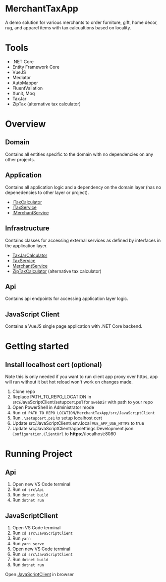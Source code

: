 # MerchantTaxApp

A demo solution for various merchants to order furniture, gift, home décor, rug, and apparel items with tax calcualtions based on locality.

# Tools
- .NET Core
- Entity Framework Core
- VueJS
- Mediator
- AutoMapper
- FluentValiation
- Xunit, Moq
- TaxJar
- ZipTax (alternative tax calculator)

# Overview

## Domain
Contains all entities specific to the domain with no dependencies on any other projects.

## Application
Contains all application logic and a dependency on the domain layer (has no depenedencies to other layer or project).
- [ITaxCalculator](https://github.com/robsmitha/MerchantTaxApp/blob/master/src/Application/Common/Interfaces/ITaxCalculator.cs)
- [ITaxService](https://github.com/robsmitha/MerchantTaxApp/blob/master/src/Application/Common/Interfaces/ITaxService.cs)
- [IMerchantService](https://github.com/robsmitha/MerchantTaxApp/blob/master/src/Application/Common/Interfaces/IMerchantService.cs)

## Infrastructure
Contains classes for accessing external services as defined by interfaces in the application layer.
- [TaxJarCalculator](https://github.com/robsmitha/MerchantTaxApp/blob/master/src/Infrastructure/Services/TaxJarCalculator.cs)
- [TaxService](https://github.com/robsmitha/MerchantTaxApp/blob/master/src/Infrastructure/Services/TaxJarCalculator.cs)
- [MerchantService](https://github.com/robsmitha/MerchantTaxApp/blob/master/src/Infrastructure/Services/TaxJarCalculator.cs)
- [ZipTaxCalculator](https://github.com/robsmitha/MerchantTaxApp/blob/master/src/Infrastructure/Services/ZipTaxCalculator.cs) (alternative tax calculator)

## Api
Contains api endpoints for accessing application layer logic.

## JavaScript Client
Contains a VueJS single page application with .NET Core backend. 

# Getting started

## Install localhost cert (optional)
Note this is only needed if you want to run client app proxy over https, app will run without it but hot reload won't work on changes made.

1. Clone repo
2. Replace PATH_TO_REPO_LOCATION in src/JavaScriptClient/setupcert.ps1 for ``$webDir`` with path to your repo
3. Open PowerShell in Administrator mode
4. Run ``cd PATH_TO_REPO_LOCATION/MerchantTaxApp/src/JavaScriptClient``
5. Run ``.\setupcert.ps1`` to setup localhost cert
6. Update src/JavaScriptClient/.env.local ``VUE_APP_USE_HTTPS`` to true
7. Update src/JavaScriptClient/appsettings.Development.json ``Configuration.ClientUrl`` to **https**://localhost:8080



# Running Project
## Api
1. Open new VS Code terminal
2. Run ``cd src\Api``
3. Run ``dotnet build``
4. Run ``dotnet run``

## JavaScriptClient
1. Open VS Code terminal 
2. Run ``cd src\JavaScriptClient``
3. Run ``yarn``
4. Run ``yarn serve``
5. Open new VS Code terminal
6. Run ``cd src\JavaScriptClient``
7. Run ``dotnet build``
8. Run ``dotnet run``

Open [JavaScriptClient](https://localhost:5001) in browser